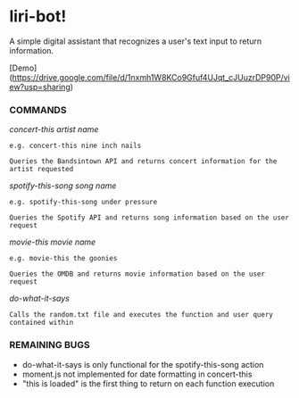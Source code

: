 # liri-bot!
A simple digital assistant that recognizes a user's text input to return information.

[Demo] (https://drive.google.com/file/d/1nxmh1W8KCo9Gfuf4UJqt_cJUuzrDP90P/view?usp=sharing)

### COMMANDS

_concert-this artist name_

    e.g. concert-this nine inch nails

    Queries the Bandsintown API and returns concert information for the artist requested

_spotify-this-song song name_

    e.g. spotify-this-song under pressure

    Queries the Spotify API and returns song information based on the user request

_movie-this movie name_

    e.g. movie-this the goonies

    Queries the OMDB and returns movie information based on the user request

_do-what-it-says_

    Calls the random.txt file and executes the function and user query contained within

### REMAINING BUGS

* do-what-it-says is only functional for the spotify-this-song action
* moment.js not implemented for date formatting in concert-this
* "this is loaded" is the first thing to return on each function execution

